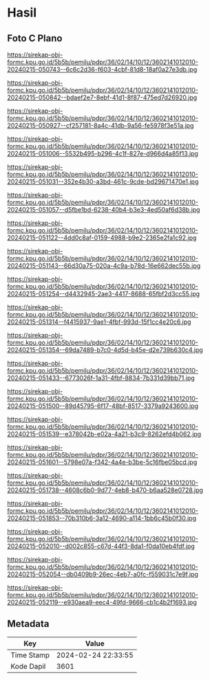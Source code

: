 # Hasil

## Foto C Plano

https://sirekap-obj-formc.kpu.go.id/5b5b/pemilu/pdpr/36/02/14/10/12/3602141012010-20240215-050743--6c6c2d36-f603-4cbf-81d8-18af0a27e3db.jpg

https://sirekap-obj-formc.kpu.go.id/5b5b/pemilu/pdpr/36/02/14/10/12/3602141012010-20240215-050842--bdaef2e7-8ebf-41d1-8f87-475ed7d26920.jpg

https://sirekap-obj-formc.kpu.go.id/5b5b/pemilu/pdpr/36/02/14/10/12/3602141012010-20240215-050927--cf257181-8a4c-41db-9a56-fe5978f3e51a.jpg

https://sirekap-obj-formc.kpu.go.id/5b5b/pemilu/pdpr/36/02/14/10/12/3602141012010-20240215-051006--5532b495-b296-4c1f-827e-d966d4a85f13.jpg

https://sirekap-obj-formc.kpu.go.id/5b5b/pemilu/pdpr/36/02/14/10/12/3602141012010-20240215-051031--352e4b30-a3bd-461c-9cde-bd29671470e1.jpg

https://sirekap-obj-formc.kpu.go.id/5b5b/pemilu/pdpr/36/02/14/10/12/3602141012010-20240215-051057--d5fbe1bd-6238-40b4-b3e3-4ed50af6d38b.jpg

https://sirekap-obj-formc.kpu.go.id/5b5b/pemilu/pdpr/36/02/14/10/12/3602141012010-20240215-051122--4dd0c8af-0159-4988-b9e2-2365e2fa1c92.jpg

https://sirekap-obj-formc.kpu.go.id/5b5b/pemilu/pdpr/36/02/14/10/12/3602141012010-20240215-051143--66d30a75-020a-4c9a-b78d-16e662dec55b.jpg

https://sirekap-obj-formc.kpu.go.id/5b5b/pemilu/pdpr/36/02/14/10/12/3602141012010-20240215-051254--d4432945-2ae3-4417-8688-65fbf2d3cc55.jpg

https://sirekap-obj-formc.kpu.go.id/5b5b/pemilu/pdpr/36/02/14/10/12/3602141012010-20240215-051314--f4415937-9ae1-4fbf-993d-15f1cc4e20c6.jpg

https://sirekap-obj-formc.kpu.go.id/5b5b/pemilu/pdpr/36/02/14/10/12/3602141012010-20240215-051354--69da7489-b7c0-4d5d-b45e-d2e739b630c4.jpg

https://sirekap-obj-formc.kpu.go.id/5b5b/pemilu/pdpr/36/02/14/10/12/3602141012010-20240215-051433--6773026f-1a31-4fbf-8834-7b331d39bb71.jpg

https://sirekap-obj-formc.kpu.go.id/5b5b/pemilu/pdpr/36/02/14/10/12/3602141012010-20240215-051500--89d45795-6f17-48bf-8517-3379a9243600.jpg

https://sirekap-obj-formc.kpu.go.id/5b5b/pemilu/pdpr/36/02/14/10/12/3602141012010-20240215-051539--e378042b-e02a-4a21-b3c9-8262efd4b062.jpg

https://sirekap-obj-formc.kpu.go.id/5b5b/pemilu/pdpr/36/02/14/10/12/3602141012010-20240215-051601--5798e07a-f342-4a4e-b3be-5c16fbe05bcd.jpg

https://sirekap-obj-formc.kpu.go.id/5b5b/pemilu/pdpr/36/02/14/10/12/3602141012010-20240215-051738--4608c6b0-9d77-4eb8-b470-b6aa528e0728.jpg

https://sirekap-obj-formc.kpu.go.id/5b5b/pemilu/pdpr/36/02/14/10/12/3602141012010-20240215-051853--70b310b6-3a12-4690-a114-1bb6c45b0f30.jpg

https://sirekap-obj-formc.kpu.go.id/5b5b/pemilu/pdpr/36/02/14/10/12/3602141012010-20240215-052010--d002c855-c67d-44f3-8da1-f0da10eb4fdf.jpg

https://sirekap-obj-formc.kpu.go.id/5b5b/pemilu/pdpr/36/02/14/10/12/3602141012010-20240215-052054--db0409b9-26ec-4eb7-a0fc-f559031c7e9f.jpg

https://sirekap-obj-formc.kpu.go.id/5b5b/pemilu/pdpr/36/02/14/10/12/3602141012010-20240215-052119--e930aea9-eec4-49fd-9666-cb1c4b2f1693.jpg


## Metadata

| Key        | Value               |
| ---------- | ------------------- |
| Time Stamp | 2024-02-24 22:33:55 |
| Kode Dapil | 3601                |



